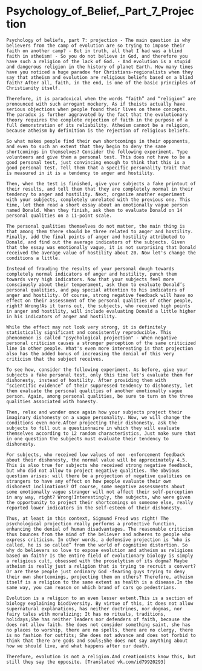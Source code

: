 <h1> Psychology_of_Belief,_Part_7_Projection </h1>

    Psychology of beliefs, part 7: projection - The main question is why believers from the camp of evolution are so trying to impose their faith on another camp? - But in truth, all that I had was a blind faith in atheism! - So you do not believe in God, and therefore you have such a religion of the lack of God. - And evolution is a stupid and dangerous religion in the history of planet Earth. How many times have you noticed a huge paradox for Christians-regionalists when they say that atheism and evolution are religious beliefs based on a blind faith? After all, faith, in the end, is one of the basic principles of Christianity itself. 

    Therefore, it is paradoxical when the words “faith” and “religion” are pronounced with such arrogant mockery, As if theists actually have serious objections when people found their lives on these concepts. The paradox is further aggravated by the fact that the evolutionary theory requires the complete rejection of faith in the purpose of a full demonstration of its reliability. Atheism cannot be a religion, because atheism by definition is the rejection of religious beliefs. 

    So what makes people find their own shortcomings in their opponents, and even to such an extent that they begin to deny the same shortcomings in themselves? Consider the following experiment. Type volunteers and give them a personal test. This does not have to be a good personal test, just convincing enough to think that this is a good personal test. Tell them that a specific personality trait that is measured in it is a tendency to anger and hostility. 

    Then, when the test is finished, give your subjects a fake printout of their results, and tell them that they are completely normal in their tendency to anger and hostility. Next, organize another experiment with your subjects, completely unrelated with the previous one. This time, let them read a short essay about an emotionally vague person named Donald. When they finish, ask them to evaluate Donald on 14 personal qualities on a 11-point scale. 

    The personal qualities themselves do not matter, the main thing is that among them there should be three related to anger and hostility. Finally, add the final points of anger and hostility attributed to Donald, and find out the average indicators of the subjects. Given that the essay was emotionally vague, it is not surprising that Donald received the average value of hostility about 20. Now let's change the conditions a little. 

    Instead of frauding the results of your personal dough towards completely normal indicators of anger and hostility, punch them towards very high indicators. Now that your subjects feel more consciously about their temperament, ask them to evaluate Donald’s personal qualities, and pay special attention to his indicators of anger and hostility. Of course, strong negative feedback will have no effect on their assessment of the personal qualities of other people, right? Wrong!As it turns out, the subjects, who received high points in anger and hostility, will include evaluating Donald a little higher in his indicators of anger and hostility. 

    While the effect may not look very strong, it is definitely statistically significant and consistently reproducible. This phenomenon is called "psychological projection" - When negative personal criticism causes a stronger perception of the same criticized line in other people. What's even more interesting is that projection also has the added bonus of increasing the denial of this very criticism that the subject receives. 

    To see how, consider the following experiment. As before, give your subjects a fake personal test, only this time let's evaluate them for dishonesty, instead of hostility. After providing them with “scientific evidence” of their suppressed tendency to dishonesty, let them evaluate the personal qualities of another emotionally vague person. Again, among personal qualities, be sure to turn on the three qualities associated with honesty. 

    Then, relax and wonder once again how your subjects project their imaginary dishonesty on a vague personality. Now, we will change the conditions even more.After projecting their dishonesty, ask the subjects to fill out a questionnaire in which they will evaluate themselves according to 12 random characteristics, Just make sure that in one question the subjects must evaluate their tendency to dishonesty. 

    For subjects, who received low values of non -enforcement feedback about their dishonesty, the normal value will be approximately 4.5. This is also true for subjects who received strong negative feedback, but who did not allow to project negative qualities. The obvious question arises: will there be a projection of negative qualities on strangers to have any effect on how people evaluate their own dishonest inclinations? Of course, some negative assessments about some emotionally vague stranger will not affect their self-perception in any way, right? Wrong!Interestingly, the subjects, who were given the opportunity to project their shortcomings on someone else, really reported lower indicators in the self-esteem of their dishonesty. 

    Thus, at least in this context, Sigmund Freud was right! The psychological projection really performs a protective function, enhancing the denial of human disadvantages. The reasonable criticism thus bounces from the mind of the believer and adheres to people who express criticism. In other words, a defensive projection is “who is called, he is so called” from the world of cognitive distortion. So why do believers so love to expose evolution and atheism as religions based on faith? Is the entire field of evolutionary biology is simply a religious cult, obsessed with the proselytism of its dogma? Maybe atheism is really just a religion that is trying to recruit a convert? Or are these people just ordinary God -fearing guys trying to deny their own shortcomings, projecting them on others? Therefore, atheism itself is a religion to the same extent as health is a disease.In the same way, you can reason on which brand of cars go pedestrians. 

    Evolution is a religion to an even lesser extent.This is a section of biology explaining biodiversity. By virtue of this, it does not allow supernatural explanations, has neither doctrines, nor dogmas, nor fairy tales with moralizing; It has no rituals, traditions, holidays;She has neither leaders nor defenders of faith, because she does not allow faith. She does not consider something saint, she has no places to worship, there are no spells, there are no clergy, there is no fashion for outfits; She does not advance and does not forbid to think that there are gods and souls;She does not say anything about how we should live, and what happens after our death. 

    Therefore, evolution is not a religion.And creationists know this, but still they say the opposite. [Translated vk.com/id79920293] 
